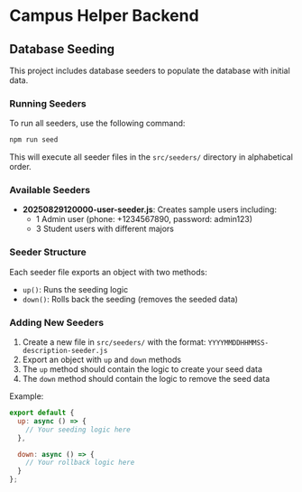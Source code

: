 # Campus Helper Backend

## Database Seeding

This project includes database seeders to populate the database with initial data.

### Running Seeders

To run all seeders, use the following command:

```bash
npm run seed
```

This will execute all seeder files in the `src/seeders/` directory in alphabetical order.

### Available Seeders

- **20250829120000-user-seeder.js**: Creates sample users including:
  - 1 Admin user (phone: +1234567890, password: admin123)
  - 3 Student users with different majors

### Seeder Structure

Each seeder file exports an object with two methods:
- `up()`: Runs the seeding logic
- `down()`: Rolls back the seeding (removes the seeded data)

### Adding New Seeders

1. Create a new file in `src/seeders/` with the format: `YYYYMMDDHHMMSS-description-seeder.js`
2. Export an object with `up` and `down` methods
3. The `up` method should contain the logic to create your seed data
4. The `down` method should contain the logic to remove the seed data

Example:
```javascript
export default {
  up: async () => {
    // Your seeding logic here
  },

  down: async () => {
    // Your rollback logic here
  }
};
```
